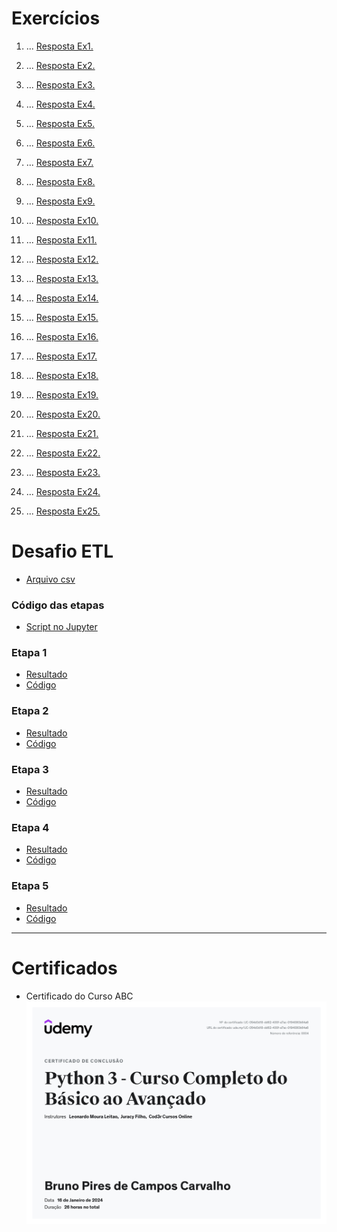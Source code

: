 # Exercícios

1. ...
   [Resposta Ex1.](exercicios/ex1.py)

2. ...
   [Resposta Ex2.](exercicios/ex2.py)

3. ...
   [Resposta Ex3.](exercicios/ex3.py)

4. ...
   [Resposta Ex4.](exercicios/ex4.py)

5. ...
   [Resposta Ex5.](exercicios/ex5.py)

6. ...
   [Resposta Ex6.](exercicios/ex6.py)

7. ...
   [Resposta Ex7.](exercicios/ex7.py)

8. ...
   [Resposta Ex8.](exercicios/ex8.py)

9. ...
   [Resposta Ex9.](exercicios/ex9.py)

10. ...
    [Resposta Ex10.](exercicios/ex10.py)

11. ...
    [Resposta Ex11.](exercicios/ex11.py)

12. ...
    [Resposta Ex12.](exercicios/ex12.py)

13. ...
    [Resposta Ex13.](exercicios/ex13.py)

14. ...
    [Resposta Ex14.](exercicios/ex14.py)

15. ...
    [Resposta Ex15.](exercicios/ex15.py)

16. ...
    [Resposta Ex16.](exercicios/ex16.py)

17. ...
    [Resposta Ex17.](exercicios/ex17.py)

18. ...
    [Resposta Ex18.](exercicios/ex18.py)

19. ...
    [Resposta Ex19.](exercicios/ex19.py)

20. ...
    [Resposta Ex20.](exercicios/ex20.py)

21. ...
    [Resposta Ex21.](exercicios/ex21.py)

22. ...
    [Resposta Ex22.](exercicios/ex22.py)

23. ...
    [Resposta Ex23.](exercicios/ex23.py)

24. ...
    [Resposta Ex24.](exercicios/ex24.py)

25. ...
    [Resposta Ex25.](exercicios/ex25.py)

# Desafio ETL

- [Arquivo csv](desafio/actors.csv)

### Código das etapas

- [Script no Jupyter](./desafio/etl.ipynb)

### Etapa 1

- [Resultado](./desafio/etapa-1.txt)
- [Código](./desafio/etapa-1.py)

### Etapa 2

- [Resultado](./desafio/etapa-2.txt)
- [Código](./desafio/etapa-2.py)

### Etapa 3

- [Resultado](./desafio/etapa-3.txt)
- [Código](./desafio/etapa-3.py)

### Etapa 4

- [Resultado](./desafio/etapa-4.txt)
- [Código](./desafio/etapa-4.py)

### Etapa 5

- [Resultado](./desafio/etapa-5.txt)
- [Código](./desafio/etapa-5.py)

---

# Certificados

- Certificado do Curso ABC
  ![Curso ABC](certificados/curso_python3.jpg)
